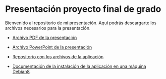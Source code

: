 # Presentación proyecto final de grado

Bienvenido al repositorio de mi presentación. Aquí podrás descargarte los archivos necesarios para la presentación.

* [Archivo PDF de la presentación](https://github.com/rafacampjurado/presentacion-proyecto-final-2k19/blob/master/presentacion_proyecto_final_2019.pdf)

* [Archivo PowerPoint de la presentación](https://github.com/rafacampjurado/presentacion-proyecto-final-2k19/blob/master/presentacion_proyecto_final.pptx)

* [Repositorio con los archivos de la aplicación](https://github.com/rafacampjurado/proyectoFinal)

* [Documentación de la instalación de la aplicación en una máquina Debian8](https://github.com/rafacampjurado/presentacion-proyecto-final-2k19/blob/master/proceso-instalacion-maquina-server.pdf)
